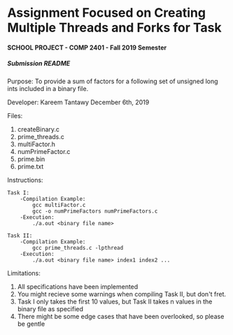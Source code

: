 # Assignment Focused on Creating Multiple Threads and Forks for Task
#### SCHOOL PROJECT - COMP 2401 - Fall 2019 Semester 

##### Submission README
Purpose:
To provide a sum of factors for a following set of unsigned long ints
included in a binary file.

Developer:
Kareem Tantawy
December 6th, 2019

Files:
1. createBinary.c
1. prime_threads.c
1. multiFactor.h
1. numPrimeFactor.c
1. prime.bin
1. prime.txt

Instructions:

	Task I:
		-Compilation Example:
			gcc multiFactor.c
			gcc -o numPrimeFactors numPrimeFactors.c
		-Execution:
			./a.out <binary file name>

	Task II:
		-Compilation Example:
			gcc prime_threads.c -lpthread
		-Execution:
			./a.out <binary file name> index1 index2 ...

Limitations:
1. All specifications have been implemented
1. You might recieve some warnings when compiling Task II, but
	 don't fret.
1. Task I only takes the first 10 values, but Task II takes n
	 values in the binary file as specified
1. There might be some edge cases that have been overlooked,
	 so please be gentle
	

